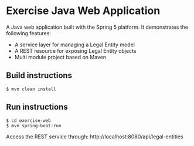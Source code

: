 Exercise Java Web Application
=============================

A Java web application built with the Spring 5 platform.
It demonstrates the following features:

* A service layer for managing a Legal Entity model
* A REST resource for exposing Legal Entity objects
* Multi module project based on Maven


Build instructions
------------------

	$ mvn clean install


Run instructions
----------------

	$ cd exercise-web
	$ mvn spring-boot:run

Access the REST service through:
http://localhost:8080/api/legal-entities
